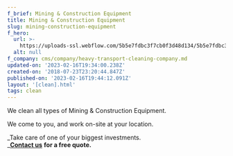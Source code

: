 ```yaml
---
f_brief: Mining & Construction Equipment
title: Mining & Construction Equipment
slug: mining-construction-equipment
f_hero:
  url: >-
    https://uploads-ssl.webflow.com/5b5e7fdbc3f7cb0f3d48d134/5b5e7fdbc3f7cb4eea48d3e5_dump-truck-Dollarphotoclub_74738799.jpg
  alt: null
f_company: cms/company/heavy-transport-cleaning-company.md
updated-on: '2023-02-16T19:34:00.238Z'
created-on: '2018-07-23T23:20:44.847Z'
published-on: '2023-02-16T19:44:12.091Z'
layout: '[clean].html'
tags: clean
---
```


We clean all types of Mining & Construction Equipment.

We come to you, and work on-site at your location.

_Take care of one of your biggest investments.  
_[**Contact us**](/contact) **for a free quote.**
